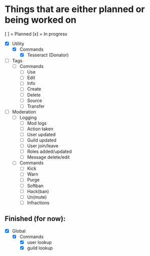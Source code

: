 # Things that are either planned or being worked on
[ ] = Planned
[x] = In progress

- [x] Utility
    - [x] Commands
        - [x] Tesseract (Donator)
- [ ] Tags
    - [ ] Commands
        - [ ] Use
        - [ ] Edit
        - [ ] Info
        - [ ] Create
        - [ ] Delete
        - [ ] Source
        - [ ] Transfer
- [ ] Moderation
    - [ ] Logging
        - [ ] Mod logs
        - [ ] Action taken
        - [ ] User updated
        - [ ] Guild updated
        - [ ] User join/leave
        - [ ] Roles added/updated
        - [ ] Message delete/edit
    - [ ] Commands
        - [ ] Kick
        - [ ] Warn
        - [ ] Purge
        - [ ] Softban
        - [ ] Hack(ban)
        - [ ] Un(mute)
        - [ ] Infractions

## Finished (for now):
- [x] Global
    - [x] Commands
        - [x] user lookup 
        - [x] guild lookup